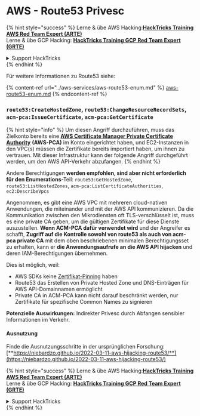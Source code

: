 # AWS - Route53 Privesc

{% hint style="success" %}
Lerne & übe AWS Hacking:<img src="../../../.gitbook/assets/image (1) (1) (1) (1).png" alt="" data-size="line">[**HackTricks Training AWS Red Team Expert (ARTE)**](https://training.hacktricks.xyz/courses/arte)<img src="../../../.gitbook/assets/image (1) (1) (1) (1).png" alt="" data-size="line">\
Lerne & übe GCP Hacking: <img src="../../../.gitbook/assets/image (2) (1).png" alt="" data-size="line">[**HackTricks Training GCP Red Team Expert (GRTE)**<img src="../../../.gitbook/assets/image (2) (1).png" alt="" data-size="line">](https://training.hacktricks.xyz/courses/grte)

<details>

<summary>Support HackTricks</summary>

* Überprüfe die [**Abonnementpläne**](https://github.com/sponsors/carlospolop)!
* **Tritt der** 💬 [**Discord-Gruppe**](https://discord.gg/hRep4RUj7f) oder der [**Telegram-Gruppe**](https://t.me/peass) bei oder **folge** uns auf **Twitter** 🐦 [**@hacktricks\_live**](https://twitter.com/hacktricks_live)**.**
* **Teile Hacking-Tricks, indem du PRs an die** [**HackTricks**](https://github.com/carlospolop/hacktricks) und [**HackTricks Cloud**](https://github.com/carlospolop/hacktricks-cloud) GitHub-Repos sendest.

</details>
{% endhint %}

Für weitere Informationen zu Route53 siehe:

{% content-ref url="../aws-services/aws-route53-enum.md" %}
[aws-route53-enum.md](../aws-services/aws-route53-enum.md)
{% endcontent-ref %}

### `route53:CreateHostedZone`, `route53:ChangeResourceRecordSets`, `acm-pca:IssueCertificate`, `acm-pca:GetCertificate`

{% hint style="info" %}
Um diesen Angriff durchzuführen, muss das Zielkonto bereits eine [**AWS Certificate Manager Private Certificate Authority**](https://aws.amazon.com/certificate-manager/private-certificate-authority/) **(AWS-PCA)** im Konto eingerichtet haben, und EC2-Instanzen in den VPC(s) müssen die Zertifikate bereits importiert haben, um ihnen zu vertrauen. Mit dieser Infrastruktur kann der folgende Angriff durchgeführt werden, um den AWS API-Verkehr abzufangen.
{% endhint %}

Andere Berechtigungen **werden empfohlen, sind aber nicht erforderlich für den Enumerations**-Teil: `route53:GetHostedZone`, `route53:ListHostedZones`, `acm-pca:ListCertificateAuthorities`, `ec2:DescribeVpcs`

Angenommen, es gibt eine AWS VPC mit mehreren cloud-nativen Anwendungen, die miteinander und mit der AWS API kommunizieren. Da die Kommunikation zwischen den Mikrodiensten oft TLS-verschlüsselt ist, muss es eine private CA geben, um die gültigen Zertifikate für diese Dienste auszustellen. **Wenn ACM-PCA dafür verwendet wird** und der Angreifer es schafft, **Zugriff auf die Kontrolle sowohl von route53 als auch von acm-pca private CA** mit dem oben beschriebenen minimalen Berechtigungsset zu erhalten, kann er **die Anwendungsaufrufe an die AWS API hijacken** und deren IAM-Berechtigungen übernehmen.

Dies ist möglich, weil:

* AWS SDKs keine [Zertifikat-Pinning](https://www.digicert.com/blog/certificate-pinning-what-is-certificate-pinning) haben
* Route53 das Erstellen von Private Hosted Zone und DNS-Einträgen für AWS API-Domainnamen ermöglicht
* Private CA in ACM-PCA kann nicht darauf beschränkt werden, nur Zertifikate für spezifische Common Names zu signieren

**Potenzielle Auswirkungen:** Indirekter Privesc durch Abfangen sensibler Informationen im Verkehr.

#### Ausnutzung <a href="#discovery" id="discovery"></a>

Finde die Ausnutzungsschritte in der ursprünglichen Forschung: [**https://niebardzo.github.io/2022-03-11-aws-hijacking-route53/**](https://niebardzo.github.io/2022-03-11-aws-hijacking-route53/)

{% hint style="success" %}
Lerne & übe AWS Hacking:<img src="../../../.gitbook/assets/image (1) (1) (1) (1).png" alt="" data-size="line">[**HackTricks Training AWS Red Team Expert (ARTE)**](https://training.hacktricks.xyz/courses/arte)<img src="../../../.gitbook/assets/image (1) (1) (1) (1).png" alt="" data-size="line">\
Lerne & übe GCP Hacking: <img src="../../../.gitbook/assets/image (2) (1).png" alt="" data-size="line">[**HackTricks Training GCP Red Team Expert (GRTE)**<img src="../../../.gitbook/assets/image (2) (1).png" alt="" data-size="line">](https://training.hacktricks.xyz/courses/grte)

<details>

<summary>Support HackTricks</summary>

* Überprüfe die [**Abonnementpläne**](https://github.com/sponsors/carlospolop)!
* **Tritt der** 💬 [**Discord-Gruppe**](https://discord.gg/hRep4RUj7f) oder der [**Telegram-Gruppe**](https://t.me/peass) bei oder **folge** uns auf **Twitter** 🐦 [**@hacktricks\_live**](https://twitter.com/hacktricks_live)**.**
* **Teile Hacking-Tricks, indem du PRs an die** [**HackTricks**](https://github.com/carlospolop/hacktricks) und [**HackTricks Cloud**](https://github.com/carlospolop/hacktricks-cloud) GitHub-Repos sendest.

</details>
{% endhint %}
